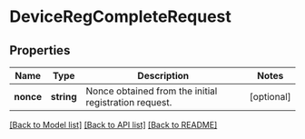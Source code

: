 # DeviceRegCompleteRequest

## Properties
Name | Type | Description | Notes
------------ | ------------- | ------------- | -------------
**nonce** | **string** | Nonce obtained from the initial registration request. | [optional] 

[[Back to Model list]](../README.md#documentation-for-models) [[Back to API list]](../README.md#documentation-for-api-endpoints) [[Back to README]](../README.md)


